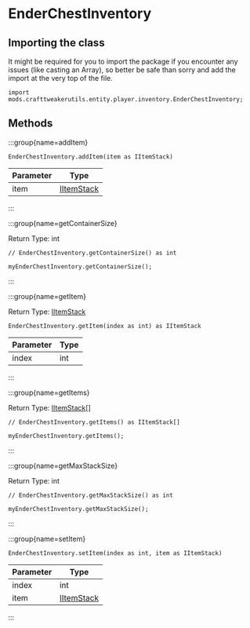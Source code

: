 # EnderChestInventory

## Importing the class

It might be required for you to import the package if you encounter any issues (like casting an Array), so better be safe than sorry and add the import at the very top of the file.
```zenscript
import mods.crafttweakerutils.entity.player.inventory.EnderChestInventory;
```


## Methods

:::group{name=addItem}

```zenscript
EnderChestInventory.addItem(item as IItemStack)
```

| Parameter |                    Type                    |
|-----------|--------------------------------------------|
| item      | [IItemStack](/vanilla/api/item/IItemStack) |


:::

:::group{name=getContainerSize}

Return Type: int

```zenscript
// EnderChestInventory.getContainerSize() as int

myEnderChestInventory.getContainerSize();
```

:::

:::group{name=getItem}

Return Type: [IItemStack](/vanilla/api/item/IItemStack)

```zenscript
EnderChestInventory.getItem(index as int) as IItemStack
```

| Parameter | Type |
|-----------|------|
| index     | int  |


:::

:::group{name=getItems}

Return Type: [IItemStack](/vanilla/api/item/IItemStack)[]

```zenscript
// EnderChestInventory.getItems() as IItemStack[]

myEnderChestInventory.getItems();
```

:::

:::group{name=getMaxStackSize}

Return Type: int

```zenscript
// EnderChestInventory.getMaxStackSize() as int

myEnderChestInventory.getMaxStackSize();
```

:::

:::group{name=setItem}

```zenscript
EnderChestInventory.setItem(index as int, item as IItemStack)
```

| Parameter |                    Type                    |
|-----------|--------------------------------------------|
| index     | int                                        |
| item      | [IItemStack](/vanilla/api/item/IItemStack) |


:::


